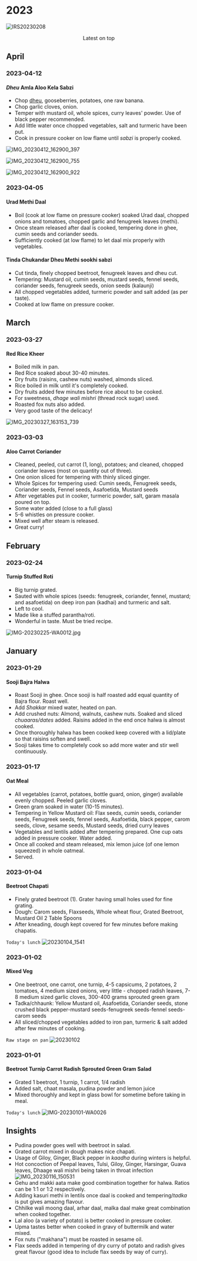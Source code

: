 # 2023

![IRS20230208](IRS20230208.jpg)

<p align="center">
Latest on top
</p>

## April

### 2023-04-12

#### _Dheu_ Amla Aloo Kela Sabzi

- Chop [dheu](https://himalayanwildfoodplants.com/2020/09/artocarpus-lacucha-buch-ham-dheu-%E0%A4%A2%E0%A5%87%E0%A4%8A/), gooseberries, potatoes, one raw banana. 
- Chop garlic cloves, onion. 
- Temper with mustard oil, whole spices, curry leaves' powder. Use of black pepper recommended. 
- Add little water once chopped vegetables, salt and turmeric have been put. 
- Cook in pressure cooker on low flame until _sabzi_ is properly cooked. 

![IMG_20230412_162900_397](IMG_20230412_162900_397.jpg)

![IMG_20230412_162900_755](IMG_20230412_162900_755.jpg)

![IMG_20230412_162900_922](IMG_20230412_162900_922.jpg)

### 2023-04-05

#### Urad Methi Daal

- Boil (cook at low flame on pressure cooker) soaked Urad daal, chopped onions and tomatoes, chopped garlic and fenugreek leaves (methi).
- Once steam released after daal is cooked, tempering done in ghee, cumin seeds and coriander seeds.
- Sufficiently cooked (at low flame) to let daal mix properly with vegetables.

#### Tinda Chukandar Dheu Methi sookhi sabzi

- Cut tinda, finely chopped beetroot, fenugreek leaves and dheu cut.
- Tempering: Mustard oil, cumin seeds, mustard seeds, fennel seeds, coriander seeds, fenugreek seeds, onion seeds (kalaunji)
- All chopped vegetables added, turmeric powder and salt added (as per taste).
- Cooked at low flame on pressure cooker.

## March

### 2023-03-27 

#### Red Rice Kheer

- Boiled milk in pan. 
- Red Rice soaked about 30-40 minutes. 
- Dry fruits (raisins, cashew nuts) washed, almonds sliced. 
- Rice boiled in milk until it's completely cooked. 
- Dry fruits added few minutes before rice about to be cooked. 
- For sweetness, _dhage wali mishri_ (thread rock sugar) used. 
- Roasted fox nuts also added. 
- Very good taste of the delicacy! 

![IMG_20230327_163153_739](IMG_20230327_163153_739.jpg)

### 2023-03-03

#### Aloo Carrot Coriander

- Cleaned, peeled, cut carrot (1, long), potatoes; and cleaned, chopped coriander leaves (most on quantity out of three). 
- One onion sliced for tempering with thinly sliced ginger. 
- Whole Spices for tempering used: Cumin seeds, Fenugreek seeds, Coriander seeds, Fennel seeds, Asafoetida, Mustard seeds 
- After vegetables put in cooker, turmeric powder, salt, garam masala poured on top. 
- Some water added (close to a full glass)
- 5-6 whistles on pressure cooker. 
- Mixed well after steam is released. 
- Great curry! 

## February

### 2023-02-24

#### Turnip Stuffed Roti

- Big turnip grated. 
- Sauted with whole spices (seeds: fenugreek, coriander, fennel, mustard; and asafoetida) on deep iron pan (kadhai) and turmeric and salt. 
- Left to cool.
- Made like a stuffed parantha/roti. 
- Wonderful in taste. Must be tried recipe. 

![IMG-20230225-WA0012.jpg](IMG-20230225-WA0012.jpg)


## January

### 2023-01-29

#### Sooji Bajra Halwa 

- Roast Sooji in ghee. Once sooji is half roasted add equal quantity of Bajra flour. Roast well. 
- Add _Shakkar_ mixed water, heated on pan. 
- Add crushed nuts: Almond, walnuts, cashew nuts. Soaked and sliced _chuaaras/dates_ added. Raisins added in the end once halwa is almost cooked.  
- Once thoroughly halwa has been cooked keep covered with a lid/plate so that raisins soften and swell.
- Sooji takes time to completely cook so add more water and stir well continuously. 

### 2023-01-17

#### Oat Meal 

- All vegetables (carrot, potatoes, bottle guard, onion, ginger) available evenly chopped. Peeled garlic cloves. 
- Green gram soaked in water (10-15 minutes). 
- Tempering in Yellow Mustard oil: Flax seeds, cumin seeds, coriander seeds, Fenugreek seeds,  fennel seeds, Asafoetida, black pepper, carom seeds, clove, sesame seeds, Mustard seeds, dried curry leaves
- Vegetables and lentils added after tempering prepared. One cup oats added in pressure cooker. Water added. 
- Once all cooked and steam released, mix lemon juice (of one lemon squeezed) in whole oatmeal. 
- Served. 

### 2023-01-04

#### Beetroot Chapati

- Finely grated beetroot (1). Grater having small holes used for fine grating. 
- Dough: Carom seeds, Flaxseeds, Whole wheat flour, Grated Beetroot, Mustard Oil 2 Table Spoons
- After kneading, dough kept covered for few minutes before making chapatis. 

`Today's lunch`
![20230104_1541](20230104_1541.jpg)

### 2023-01-02

#### Mixed Veg

- One beetroot, one carrot, one turnip, 4-5 capsicums, 2 potatoes, 2 tomatoes, 4 medium sized onions, very little - chopped radish leaves, 7-8 medium sized garlic cloves, 300-400 grams sprouted green gram 
- Tadka/chhaunk: Yellow Mustard oil, Asafoetida, Coriander seeds, stone crushed black pepper-mustard seeds-fenugreek seeds-fennel seeds-carom seeds
- All sliced/chopped vegetables added to iron pan, turmeric & salt added after few minutes of cooking. 

`Raw stage on pan`
![20230102](20230102.jpg)

### 2023-01-01

#### Beetroot Turnip Carrot Radish Sprouted Green Gram Salad 

- Grated 1 beetroot, 1 turnip, 1 carrot, 1/4 radish
- Added salt, chaat masala, pudina powder and lemon juice 
- Mixed thoroughly and kept in glass bowl for sometime before taking in meal. 

`Today's lunch`
![IMG-20230101-WA0026](IMG-20230101-WA0026.jpg)

## Insights
- Pudina powder goes well with beetroot in salad. 
- Grated carrot mixed in dough makes nice chapati. 
- Usage of Giloy, Ginger, Black pepper in _kaadha_ during winters is helpful. 
- Hot concoction of Peepal leaves, Tulsi, Giloy, Ginger, Harsingar, Guava leaves, Dhaage wali mishri being taken in throat infection
![IMG_20230116_150531](IMG_20230116_150531.jpg)
- Gehu and makki aata make good combination together for halwa. Ratios can be 1:1 or 1:2 respectively. 
- Adding kasuri methi in lentils once daal is cooked and tempering/_tadka_ is put gives amazing flavour. 
- Chhilke wali moong daal, arhar daal, malka daal make great combination when cooked together. 
- Lal aloo (a variety of potato) is better cooked in pressure cooker. 
- Upma tastes better when cooked in gravy of buttermilk and water mixed. 
- Fox nuts ("makhana") must be roasted in sesame oil. 
- Flax seeds added in tempering of dry curry of potato and radish gives great flavour (good idea to include flax seeds by way of curry). 
